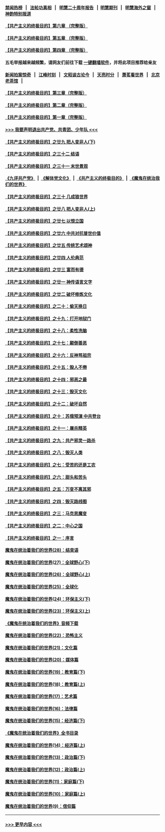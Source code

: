 #### [禁闻热榜](热点新闻.md?=0)  &nbsp;&nbsp;|&nbsp;&nbsp; [法轮功真相](https://github.com/gfw-breaker/truth/blob/master/README.md?=0) &nbsp;&nbsp;|&nbsp;&nbsp; [明慧二十周年报告](https://github.com/gfw-breaker/mh-reports/blob/master/README.md?=0) &nbsp;&nbsp;|&nbsp;&nbsp;[明慧期刊](https://github.com/gfw-breaker/mh-qikan) &nbsp;&nbsp;|&nbsp;&nbsp; [明慧海外之窗](https://github.com/gfw-breaker/mh-news/blob/master/README.md?=0) &nbsp;&nbsp;|&nbsp;&nbsp; [神韵特别报道](https://github.com/gfw-breaker/mh-news/blob/master/shenyun.md?=0)
#### [【共产主义的终极目的】第六章 （完整版）](../pages/nsc422/n11428913.md?t=02290932) 
#### [【共产主义的终极目的】第五章 （完整版）](../pages/nsc422/n11428912.md?t=02290932) 
#### [【共产主义的终极目的】第四章 （完整版）](../pages/nsc422/n11428907.md?t=02290932) 
#### 五毛举报越来越频繁，请网友们前往下载 [一键翻墙软件](https://github.com/gfw-breaker/ssr-accounts)，并将此项目推荐给亲友
#### [新闻拍案惊奇](https://github.com/gfw-breaker/banned-news/blob/master/pages/link4.md) &nbsp;&nbsp;|&nbsp;&nbsp; [江峰时刻](https://github.com/gfw-breaker/banned-news/blob/master/pages/link4.md) &nbsp;&nbsp;|&nbsp;&nbsp; [文昭谈古论今](https://github.com/gfw-breaker/banned-news/blob/master/pages/link4.md) &nbsp;&nbsp;|&nbsp;&nbsp; [天亮时分](https://github.com/gfw-breaker/banned-news/blob/master/pages/link4.md) &nbsp;&nbsp;|&nbsp;&nbsp; [萧茗看世界](https://github.com/gfw-breaker/banned-news/blob/master/pages/link4.md) &nbsp;&nbsp;|&nbsp;&nbsp; [北京老茶馆](https://github.com/gfw-breaker/banned-news/blob/master/pages/link4.md) &nbsp;&nbsp;|&nbsp;&nbsp; 
#### [【共产主义的终极目的】第三章（完整版）](../pages/nsc422/n11428848.md?t=02290932) 
#### [【共产主义的终极目的】第二章（完整版）](../pages/nsc422/n11428831.md?t=02290932) 
#### [【共产主义的终极目的】第一章（完整版）](../pages/nsc422/n11417651.md?t=02290932) 
#### [>>> 我要声明退出共产党、共青团、少年队 <<<](https://github.com/begood0513/goodnews/blob/master/quit/letter.md) 
#### [【共产主义的终极目的】之廿九 把人变非人(下)](../pages/nsc422/n11344140.md?t=02290932) 
#### [【共产主义的终极目的】之三十二 结语](../pages/nsc422/n11360535.md?t=02290932) 
#### [【共产主义的终极目的】之三十一 末世景观](../pages/nsc422/n11351129.md?t=02290932) 
#### [《九评共产党》](https://github.com/begood0513/9ping.md/blob/master/README.md) &nbsp;|&nbsp; [《解体党文化》](../../../../jtdwh.md/blob/master/README.md)  &nbsp;|&nbsp; [《共产主义的终极目的》](../../../../gczydzjmd.md/blob/master/README.md) &nbsp;|&nbsp; [《魔鬼在统治我们的世界》](../../../../mgztzwmdsj.md/blob/master/README.md) 
#### [【共产主义的终极目的】之三十 几成狼世界](../pages/nsc422/n11348280.md?t=02290932) 
#### [【共产主义的终极目的】之廿八 把人变非人(上)](../pages/nsc422/n11340492.md?t=02290932) 
#### [【共产主义的终极目的】之廿七 以恨立国](../pages/nsc422/n11336944.md?t=02290932) 
#### [【共产主义的终极目的】之廿六 中共对抗普世价值](../pages/nsc422/n11324785.md?t=02290932) 
#### [【共产主义的终极目的】之廿五 传统艺术颂神](../pages/nsc422/n11296396.md?t=02290932) 
#### [【共产主义的终极目的】之廿四 人伦典范](../pages/nsc422/n11296397.md?t=02290932) 
#### [【共产主义的终极目的】之廿三 富而有德](../pages/nsc422/n11283598.md?t=02290932) 
#### [【共产主义的终极目的】之廿一 神传语言文字](../pages/nsc422/n11263265.md?t=02290932) 
#### [【共产主义的终极目的】之廿二 破坏修炼文化](../pages/nsc422/n11245728.md?t=02290932) 
#### [【共产主义的终极目的】之二十：偷天换日](../pages/nsc422/n11238846.md?t=02290932) 
#### [【共产主义的终极目的】之十九：打开地狱门](../pages/nsc422/n11206376.md?t=02290932) 
#### [【共产主义的终极目的】之十八：柔性洗脑](../pages/nsc422/n11199994.md?t=02290932) 
#### [【共产主义的终极目的】之十七：颠倒善恶](../pages/nsc422/n11179782.md?t=02290932) 
#### [【共产主义的终极目的】之十六：反神骂祖宗](../pages/nsc422/n11166798.md?t=02290932) 
#### [【共产主义的终极目的】之十五：毁人不倦](../pages/nsc422/n11166792.md?t=02290932) 
#### [【共产主义的终极目的】之十四：邪恶之最](../pages/nsc422/n11150249.md?t=02290932) 
#### [【共产主义的终极目的】之十三：毁灭文化](../pages/nsc422/n11135227.md?t=02290932) 
#### [【共产主义的终极目的】之十二：破坏自然](../pages/nsc422/n11135214.md?t=02290932) 
#### [【共产主义的终极目的】之十：苏俄预演 中共登台](../pages/nsc422/n11118424.md?t=02290932) 
#### [【共产主义的终极目的】之十一：屠杀精英](../pages/nsc422/n11118442.md?t=02290932) 
#### [【共产主义的终极目的】之九：共产邪灵一路杀](../pages/nsc422/n11114139.md?t=02290932) 
#### [【共产主义的终极目的】之八：毁灭人类](../pages/nsc422/n11108503.md?t=02290932) 
#### [【共产主义的终极目的】之七：受苦的还是工农](../pages/nsc422/n11101809.md?t=02290932) 
#### [【共产主义的终极目的】之六：甜头和苦头](../pages/nsc422/n11096971.md?t=02290932) 
#### [【共产主义的终极目的】之五：万变不离其邪](../pages/nsc422/n11091285.md?t=02290932) 
#### [【共产主义的终极目的】之四：毁灭路线图](../pages/nsc422/n11086284.md?t=02290932) 
#### [【共产主义的终极目的】之三：马克思魔变](../pages/nsc422/n11061941.md?t=02290932) 
#### [【共产主义的终极目的】之二：中心之国](../pages/nsc422/n11047728.md?t=02290932) 
#### [【共产主义的终极目的】之一：序言](../pages/nsc422/n11086077.md?t=02290932) 
#### [魔鬼在统治着我们的世界(28)：结束语](../pages/nsc422/n10936246.md?t=02290932) 
#### [魔鬼在统治着我们的世界(27)：全球野心(下)](../pages/nsc422/n10928319.md?t=02290932) 
#### [魔鬼在统治着我们的世界(26)：全球野心(上)](../pages/nsc422/n10900318.md?t=02290932) 
#### [魔鬼在统治着我们的世界(25)：全球化](../pages/nsc422/n10788205.md?t=02290932) 
#### [魔鬼在统治着我们的世界(24)：环保主义(下)](../pages/nsc422/n10695307.md?t=02290932) 
#### [魔鬼在统治着我们的世界(23)：环保主义(上)](../pages/nsc422/n10688613.md?t=02290932) 
#### [《魔鬼在统治着我们的世界》音频下载](../pages/nsc422/n10635553.md?t=02290932) 
#### [魔鬼在统治着我们的世界(22)：恐怖主义](../pages/nsc422/n10614727.md?t=02290932) 
#### [魔鬼在统治着我们的世界(21)：文化篇](../pages/nsc422/n10597706.md?t=02290932) 
#### [魔鬼在统治着我们的世界(20)：媒体篇](../pages/nsc422/n10586579.md?t=02290932) 
#### [魔鬼在统治着我们的世界(19)：教育篇(下)](../pages/nsc422/n10564808.md?t=02290932) 
#### [魔鬼在统治着我们的世界(18)：教育篇(上)](../pages/nsc422/n10526970.md?t=02290932) 
#### [魔鬼在统治着我们的世界(17)：艺术篇](../pages/nsc422/n10499093.md?t=02290932) 
#### [魔鬼在统治着我们的世界(16)：法律篇](../pages/nsc422/n10485969.md?t=02290932) 
#### [魔鬼在统治着我们的世界(15)：经济篇(下)](../pages/nsc422/n10469975.md?t=02290932) 
#### [《魔鬼在统治着我们的世界》全书目录](../pages/nsc422/n10464261.md?t=02290932) 
#### [魔鬼在统治着我们的世界(14)：经济篇(上)](../pages/nsc422/n10457370.md?t=02290932) 
#### [魔鬼在统治着我们的世界(13)：政治篇(下)](../pages/nsc422/n10448270.md?t=02290932) 
#### [魔鬼在统治着我们的世界(12)：政治篇(上)](../pages/nsc422/n10444576.md?t=02290932) 
#### [魔鬼在统治着我们的世界(11)：家庭篇(下)](../pages/nsc422/n10440961.md?t=02290932) 
#### [魔鬼在统治着我们的世界(10)：家庭篇(上)](../pages/nsc422/n10435448.md?t=02290932) 
#### [魔鬼在统治着我们的世界(9)：信仰篇](../pages/nsc422/n10432159.md?t=02290932) 

----
#### [ >>> 更早内容 <<< ](../indexes/nsc422-earlier.md)
